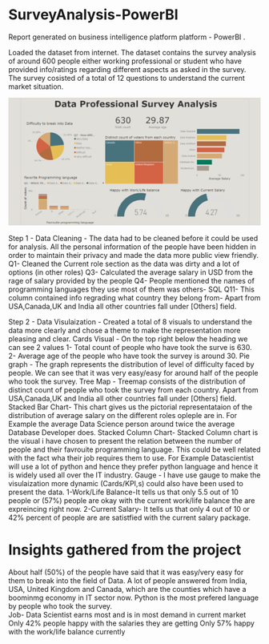# SurveyAnalysis-PowerBI
Report generated on business intelligence platform platform - PowerBI .

Loaded the dataset from internet. The dataset contains the survey analysis of around 600 people either working professional or student who have provided info/ratings regarding different aspects as asked in the survey. The survey cosisted of a total of 12 questions to understand the current market situation.


 ![Dashboard](https://github.com/abhinav-k18/SurveyAnalysis-PowerBI/blob/main/Dashboard.png)

 
Step 1 - Data Cleaning - 
  The data had to be cleaned before it could be used for analysis. All the personal information of the people have been hidden in order to maintain their privacy and made the data more public view friendly.  
  Q1- Cleaned the Current role section as the data was dirty and a lot of options (in other roles)
  Q3- Calculated the average salary in USD from the rage of salary provided by the people 
  Q4- People mentioned the names of programming languages they use most of them was others- SQL 
  Q11- This column contained info regrading what country they belong from- Apart from USA,Canada,UK and India all other countries fall under [Others] field.  

Step 2 - Data Visulaization - 
  Created a total of 8 visuals to understand the data more clearly and chose a theme to make the representation more pleasing and clear.
  Cards Visual - On the top right below the heading we can see 2 values 
    1- Total count of people who have took the surve is 630.
    2- Average age of the people who have took the survey is around 30.
  Pie graph - The graph represents the distribution of level of difficulty faced by people. We can see that it was very easy/easy for around half of the people who took the survey.
  Tree Map - Treemap consists of the distribution of distinct count of people who took the survey from each country. Apart from USA,Canada,UK and India all other countries fall under [Others] field.  
  Stacked Bar Chart- This chart gives us the pictorial representataion of the distribution of average salary on the different roles opleple are in. For Example the average Data Science person around twice the average Database Developer does.
  Stacked Column Chart- Stacked Column chart is the visual i have chosen to present the relation between the number of people and their favrouite programming language. This could be well related with the fact wha their job requires them to use. For Example Datascientist will use a lot of python and hence they prefer python language and hence it is widely used all over the IT industry.
  Gauge - I have use gauge to make the visulaization more dynamic (Cards/KPI,s) could also have been used to present the data. 
   1-Work/Life Balance-It tells us that only 5.5 out of 10 people or (57%) people are okay with the current work/life balance the are expreincing right now.
   2-Current Salary- It tells us that only 4 out of 10 or 42% percent of people are are satistfied with the current salary package. 

# Insights gathered from the project
About half (50%) of the people have said that it was easy/very easy for them to break into the field of Data.
A lot of people answered from India, USA, United Kingdom and Canada, which are the counties which have a boominmg economy in IT sector now.
Python is the most prefered language by people who took the survey.  
Job- Data Scientist earns most and is in most demand in current market 
Only 42% people happy with the salaries they are getting 
Only 57% happy with the work/life balance currently 
